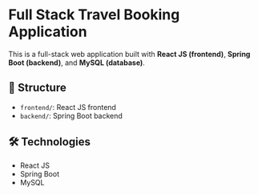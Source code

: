 # Full Stack Travel Booking Application

This is a full-stack web application built with **React JS (frontend)**, **Spring Boot (backend)**, and **MySQL (database)**. 

## 📂 Structure

- `frontend/`: React JS frontend
- `backend/`: Spring Boot backend

## 🛠️ Technologies

- React JS
- Spring Boot
- MySQL
